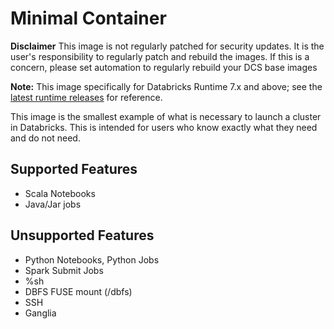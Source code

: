 # Minimal Container

**Disclaimer** This image is not regularly patched for security updates. It is the user's responsibility to regularly patch and rebuild the images. If this is a concern, please set automation to regularly rebuild your DCS base images

**Note:** This image specifically for Databricks Runtime 7.x and above; see the [latest runtime releases](https://docs.databricks.com/release-notes/runtime/releases.html#databricks-runtime-releases) for reference. 

This image is the smallest example of what is necessary to launch a cluster in Databricks.
This is intended for users who know exactly what they need and do not need.

## Supported Features
  - Scala Notebooks
  - Java/Jar jobs

## Unsupported Features
  - Python Notebooks, Python Jobs
  - Spark Submit Jobs
  - %sh
  - DBFS FUSE mount (/dbfs)
  - SSH
  - Ganglia
